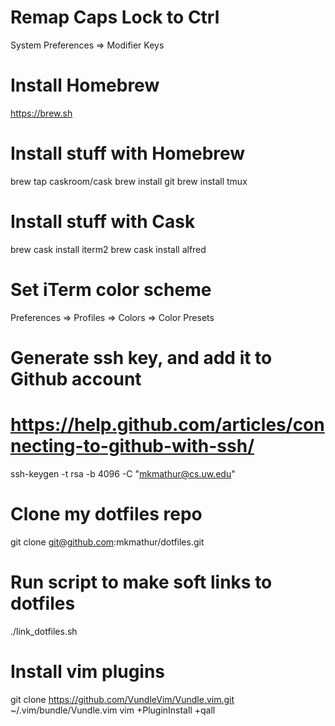 # Remap Caps Lock to Ctrl

System Preferences => Modifier Keys

# Install Homebrew

https://brew.sh

# Install stuff with Homebrew

brew tap caskroom/cask
brew install git
brew install tmux

# Install stuff with Cask
brew cask install iterm2
brew cask install alfred

# Set iTerm color scheme
Preferences => Profiles => Colors => Color Presets

# Generate ssh key, and add it to Github account
# https://help.github.com/articles/connecting-to-github-with-ssh/

ssh-keygen -t rsa -b 4096 -C "mkmathur@cs.uw.edu"

# Clone my dotfiles repo

git clone git@github.com:mkmathur/dotfiles.git

# Run script to make soft links to dotfiles
./link_dotfiles.sh

# Install vim plugins
git clone https://github.com/VundleVim/Vundle.vim.git ~/.vim/bundle/Vundle.vim
vim +PluginInstall +qall

